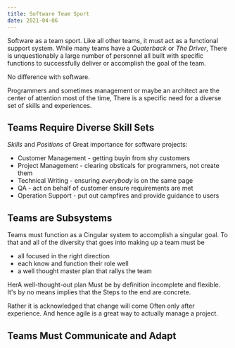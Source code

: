 ```yaml
---
title: Software Team Sport
date: 2021-04-06
---
```


Software as a team sport. Like all other teams, it must act as a
functional support system. While many teams have a _Quaterback_ or
_The Driver_, There is unquestionably a large number of personnel all
built with specific functions to successfully deliver or accomplish
the goal of the team.

No difference with software.

Programmers and sometimes management or maybe an architect are the
center of attention most of the time, There is a specific need for a
diverse set of skills and experiences.

## Teams Require Diverse Skill Sets

_Skills_ and _Positions_ of Great importance for software projects:

- Customer Management - getting buyin from shy customers
- Project Management - clearing obsticals for programmers, not create them
- Technical Writing - ensuring *everybody* is on the same page
- QA - act on behalf of customer ensure requirements are met
- Operation Support - put out campfires and provide guidance to users

## Teams are Subsystems

Teams must function as a Cingular system to accomplish a singular
goal. To that and all of the diversity that goes into making up a
team must be

- all focused in the right direction
- each know and function their role well
- a well thought master plan that rallys the team

HerA well-thought-out plan Must be by definition incomplete and
flexible. It's by no means implies that the Steps to the end are
concrete.

Rather it is acknowledged that change will come Often only after
experience. And hence agile is a great way to actually manage a
project.

## Teams Must Communicate and Adapt



